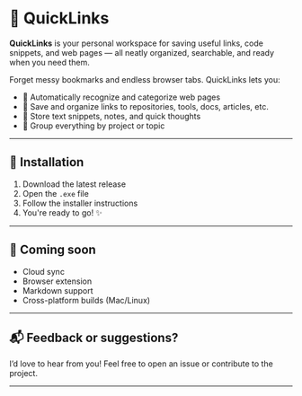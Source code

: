 # 🔗 QuickLinks

**QuickLinks** is your personal workspace for saving useful links, code snippets, and web pages — all neatly organized, searchable, and ready when you need them.

Forget messy bookmarks and endless browser tabs. QuickLinks lets you:

- 🧠 Automatically recognize and categorize web pages  
- 📎 Save and organize links to repositories, tools, docs, articles, etc.  
- 📝 Store text snippets, notes, and quick thoughts  
- 📁 Group everything by project or topic  

---

## 🚀 Installation

1. Download the latest release  
2. Open the `.exe` file  
3. Follow the installer instructions  
4. You're ready to go! ✨  

---

## 🧪 Coming soon

- Cloud sync  
- Browser extension  
- Markdown support  
- Cross-platform builds (Mac/Linux)

---

## 📬 Feedback or suggestions?

I’d love to hear from you! Feel free to open an issue or contribute to the project.

---
